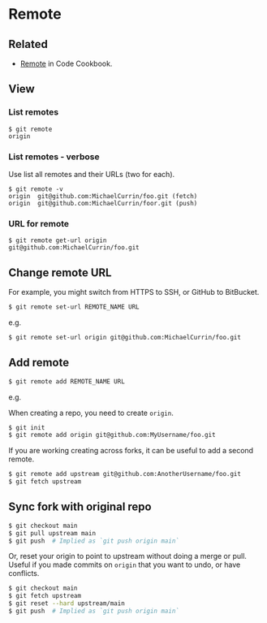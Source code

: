 # Remote

## Related

- [Remote](https://michaelcurrin.github.io/code-cookbook/recipes/version-control/git/rebase.html) in Code Cookbook.


## View

### List remotes

```console
$ git remote
origin
```

### List remotes - verbose

Use list all remotes and their URLs (two for each).

```console
$ git remote -v
origin  git@github.com:MichaelCurrin/foo.git (fetch)
origin  git@github.com:MichaelCurrin/foor.git (push)
```

### URL for remote

```console
$ git remote get-url origin
git@github.com:MichaelCurrin/foo.git
```


## Change remote URL

For example, you might switch from HTTPS to SSH, or GitHub to BitBucket.

```sh
$ git remote set-url REMOTE_NAME URL
```

e.g.

```sh
$ git remote set-url origin git@github.com:MichaelCurrin/foo.git
```


## Add remote

```sh
$ git remote add REMOTE_NAME URL
```

e.g.

When creating a repo, you need to create `origin`.

```sh
$ git init
$ git remote add origin git@github.com:MyUsername/foo.git
```

If you are working creating across forks, it can be useful to add a second remote.

```sh
$ git remote add upstream git@github.com:AnotherUsername/foo.git
$ git fetch upstream
```


## Sync fork with original repo

```sh
$ git checkout main
$ git pull upstream main
$ git push  # Implied as `git push origin main`
```

Or, reset your origin to point to upstream without doing a merge or pull. Useful if you made commits on `origin` that you want to undo, or have conflicts.

```sh
$ git checkout main
$ git fetch upstream
$ git reset --hard upstream/main
$ git push  # Implied as `git push origin main`
```
